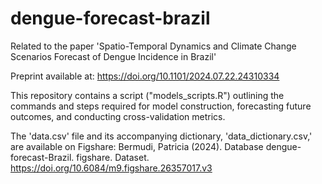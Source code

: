 # dengue-forecast-brazil
Related to the paper 'Spatio-Temporal Dynamics and Climate Change Scenarios Forecast of Dengue Incidence in Brazil'

Preprint available at: https://doi.org/10.1101/2024.07.22.24310334

This repository contains a script ("models_scripts.R") outlining the commands and steps required for model construction, forecasting future outcomes, and conducting cross-validation metrics.

The 'data.csv' file and its accompanying dictionary, 'data_dictionary.csv,' are available on Figshare: Bermudi, Patricia (2024). Database dengue-forecast-Brazil. figshare. Dataset. https://doi.org/10.6084/m9.figshare.26357017.v3



